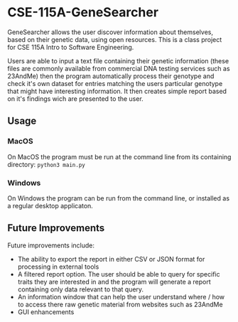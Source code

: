 # CSE-115A-GeneSearcher
GeneSearcher allows the user discover information about themselves, based on their genetic data, using open resources. This is a class project for CSE 115A Intro to Software Engineering.

Users are able to input a text file containing their genetic information (these files are commonly available from commercial DNA testing services such as 23AndMe) then the program automatically process their genotype and check it's own dataset for entries matching the users particular genotype that might have interesting information. It then creates simple report based on it's findings wich are presented to the user.

## Usage
### MacOS
On MacOS the program must be run at the command line from its containing directory:
`python3 main.py`

### Windows
On Windows the program can be run from the command line, or installed as a regular desktop applicaton.

## Future Improvements
Future improvements include:
* The ability to export the report in either CSV or JSON format for processing in external tools
* A filtered report option. The user should be able to query for specific traits they are interested in and the program will generate a report containing only data relevant to that query.
* An information window that can help the user understand where / how to access there raw genetic material from websites such as 23AndMe
* GUI enhancements
